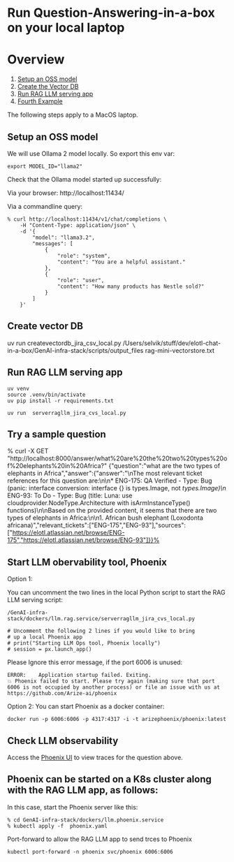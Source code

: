 # Run Question-Answering-in-a-box on your local laptop 

# Overview
1. [Setup an OSS model](#ossmodel)
2. [Create the Vector DB](#createvectordb)
3. [Run RAG LLM serving app](#ragllm)
4. [Fourth Example](#fourth-examplehttpwwwfourthexamplecom)


The following steps apply to a MacOS laptop.

## Setup an OSS model <a name="ossmodel"></a>

We will use Ollama 2 model locally.
So export this env var:

```shell
export MODEL_ID="llama2"
```

Check that the Ollama model started up successfully:

Via your browser:
http://localhost:11434/

Via a commandline query:

```shell
% curl http://localhost:11434/v1/chat/completions \
    -H "Content-Type: application/json" \
    -d '{
        "model": "llama3.2",            
        "messages": [
            {
                "role": "system",
                "content": "You are a helpful assistant."
            },
            {
                "role": "user",
                "content": "How many products has Nestle sold?"
            }
        ]
    }'

```



## Create vector DB <a name="createvectordb"></a>
uv run createvectordb_jira_csv_local.py /Users/selvik/stuff/dev/elotl-chat-in-a-box/GenAI-infra-stack/scripts/output_files rag-mini-vectorstore.txt



## Run RAG LLM serving app <a name="ragllm"></a>

```shell
uv venv
source .venv/bin/activate
uv pip install -r requirements.txt
```

```shell
uv run  serverragllm_jira_cvs_local.py
```



## Try a sample question <a name="samplequestion"></a>

% curl -X GET "http://localhost:8000/answer/what%20are%20the%20two%20types%20of%20elephants%20in%20Africa?"
{"question":"what are the two types of elephants in Africa","answer":{"answer":"\nThe most relevant ticket references for this question are:\n\n* ENG-175: QA Verified - Type: Bug (panic: interface conversion: interface {} is types.Image, not *types.Image)\n* ENG-93: To Do - Type: Bug (title: Luna: use cloudprovider.NodeType.Architecture with isArmInstanceType() functions)\n\nBased on the provided content, it seems that there are two types of elephants in Africa:\n\n1. African bush elephant (Loxodonta africana)","relevant_tickets":["ENG-175","ENG-93"],"sources":["https://elotl.atlassian.net/browse/ENG-175","https://elotl.atlassian.net/browse/ENG-93"]}}% 

## Start LLM obervability tool, Phoenix 

Option 1:

You can uncomment the two lines in the local Python script to start the RAG LLM serving script:
```shell
/GenAI-infra-stack/dockers/llm.rag.service/serverragllm_jira_cvs_local.py
```

```shell
# Uncomment the following 2 lines if you would like to bring
# up a local Phoenix app
# print("Starting LLM Ops tool, Phoenix locally")
# session = px.launch_app()
```

Please Ignore this error message, if the port 6006 is unused:

```shell
ERROR:    Application startup failed. Exiting.
💥 Phoenix failed to start. Please try again (making sure that port 6006 is not occupied by another process) or file an issue with us at https://github.com/Arize-ai/phoenix
```

Option 2: You can start Phoenix as a docker container:

```shell
docker run -p 6006:6006 -p 4317:4317 -i -t arizephoenix/phoenix:latest    
```

## Check LLM observability <a name="llmobserve"></a>

Access the [Phoenix UI](http://localhost:6006) to view traces for the question above. 

## Phoenix can be started on a K8s cluster along with the RAG LLM app, as follows:

In this case, start the Phoenix server like this:

```shell
% cd GenAI-infra-stack/dockers/llm.phoenix.service
% kubectl apply -f  phoenix.yaml  
```

Port-forward to allow the RAG LLM app to send trces to Phoenix

```shell
kubectl port-forward -n phoenix svc/phoenix 6006:6006
```


